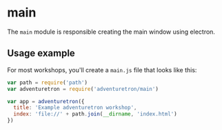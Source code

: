 # main

The `main` module is responsible creating the main window using electron.

## Usage example

For most workshops, you'll create a `main.js` file that looks like this:

```js
var path = require('path')
var adventuretron = require('adventuretron/main')

var app = adventuretron({
  title: 'Example adventuretron workshop',
  index: 'file://' + path.join(__dirname, 'index.html')
})
```
